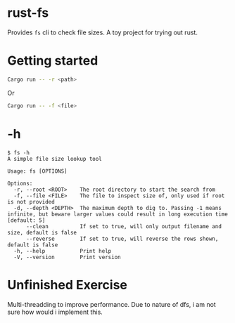 # rust-fs
Provides `fs` cli to check file sizes.
A toy project for trying out rust.

# Getting started
```bash
Cargo run -- -r <path>
```
Or
```bash
Cargo run -- -f <file>
```

# -h
```
$ fs -h
A simple file size lookup tool

Usage: fs [OPTIONS]

Options:
  -r, --root <ROOT>    The root directory to start the search from
  -f, --file <FILE>    The file to inspect size of, only used if root is not provided
  -d, --depth <DEPTH>  The maximum depth to dig to. Passing -1 means infinite, but beware larger values could result in long execution time [default: 5]
      --clean          If set to true, will only output filename and size, default is false
      --reverse        If set to true, will reverse the rows shown, default is false
  -h, --help           Print help
  -V, --version        Print version
```

# Unfinished Exercise
Multi-threadding to improve performance. Due to nature of dfs, i am 
not sure how would i implement this.

